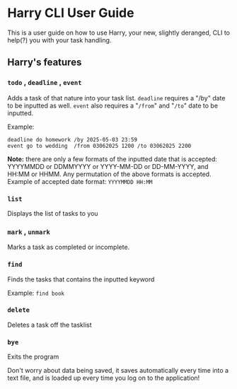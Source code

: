 # Harry CLI User Guide

This is a user guide on how to use Harry, your new, slightly deranged, CLI to help(?) you with your task handling.

## **Harry's features**

### `todo` , `deadline` , `event`

Adds a task of that nature into your task list.
`deadline`  requires a "/by" date to be inputted as well.
`event` also requires a "`/from`" and "`/to`" date to be inputted.

Example: 
```
deadline do homework /by 2025-05-03 23:59
event go to wedding  /from 03062025 1200 /to 03062025 2200
```

**Note:** there are only a few formats of the inputted date that is accepted:
YYYYMMDD or DDMMYYYY or YYYY-MM-DD or DD-MM-YYYY, and HH:MM or HHMM.
Any permutation of the above formats is accepted.
Example of accepted date format:
`YYYYMMDD HH:MM`

### `list`

Displays the list of tasks to you

### `mark` , `unmark`

Marks a task as completed or incomplete.

### `find`

Finds the tasks that contains the inputted keyword

Example:
`find book`

### `delete`

Deletes a task off the tasklist

### `bye`

Exits the program

Don't worry about data being saved, it saves automatically every time into a text file, and is loaded up every time you log on to the application!
